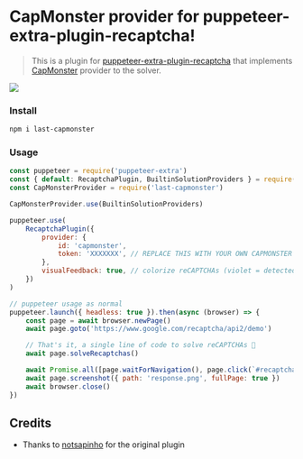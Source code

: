 # CapMonster provider for puppeteer-extra-plugin-recaptcha!

> This is a plugin for [puppeteer-extra-plugin-recaptcha](https://github.com/berstend/puppeteer-extra/tree/master/packages/puppeteer-extra-plugin-recaptcha) that implements [CapMonster](https://capmonster.cloud) provider to the solver.

![](https://i.imgur.com/SWrIQw0.gif)

### Install

```bash
npm i last-capmonster
```

### Usage

```js
const puppeteer = require('puppeteer-extra')
const { default: RecaptchaPlugin, BuiltinSolutionProviders } = require('puppeteer-extra-plugin-recaptcha')
const CapMonsterProvider = require('last-capmonster')

CapMonsterProvider.use(BuiltinSolutionProviders)

puppeteer.use(
    RecaptchaPlugin({
        provider: {
            id: 'capmonster',
            token: 'XXXXXXX', // REPLACE THIS WITH YOUR OWN CAPMONSTER API KEY ⚡
        },
        visualFeedback: true, // colorize reCAPTCHAs (violet = detected, green = solved)
    })
)

// puppeteer usage as normal
puppeteer.launch({ headless: true }).then(async (browser) => {
    const page = await browser.newPage()
    await page.goto('https://www.google.com/recaptcha/api2/demo')

    // That's it, a single line of code to solve reCAPTCHAs 🎉
    await page.solveRecaptchas()

    await Promise.all([page.waitForNavigation(), page.click(`#recaptcha-demo-submit`)])
    await page.screenshot({ path: 'response.png', fullPage: true })
    await browser.close()
})
```

## Credits

-   Thanks to [notsapinho](https://github.com/notsapinho) for the original plugin
